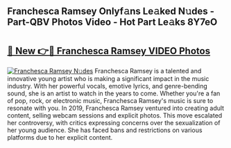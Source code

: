 ## Franchesca Ramsey Onlyf𝚊ns Le𝚊ked N𝚞des - Part-QBV Photos Video - Hot Part Le𝚊ks 8Y7eO

# <h2><a href="http://ab8220.deff.icu/?id=Franchesca+Ramsey">🔗 New 👉🔴 Franchesca Ramsey VIDEO Photos</a></h2>

[![Franchesca Ramsey N𝚞des](https://i.imgur.com/rIISA9y.gif)](http://ab8220.deff.icu/?id=Franchesca+Ramsey)
Franchesca Ramsey is a talented and innovative young artist who is making a significant impact in the music industry. With her powerful vocals, emotive lyrics, and genre-bending sound, she is an artist to watch in the years to come. Whether you're a fan of pop, rock, or electronic music, Franchesca Ramsey's music is sure to resonate with you. In 2019, Franchesca Ramsey ventured into creating adult content, selling webcam sessions and explicit photos. This move escalated her controversy, with critics expressing concerns over the sexualization of her young audience. She has faced bans and restrictions on various platforms due to her explicit content.
